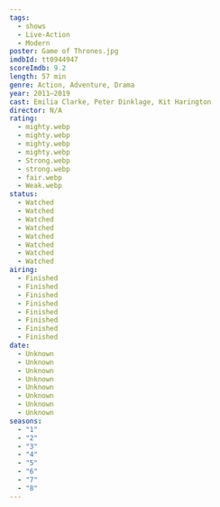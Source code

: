```yaml
---
tags:
  - shows
  - Live-Action
  - Modern
poster: Game of Thrones.jpg
imdbId: tt0944947
scoreImdb: 9.2
length: 57 min
genre: Action, Adventure, Drama
year: 2011–2019
cast: Emilia Clarke, Peter Dinklage, Kit Harington
director: N/A
rating:
  - mighty.webp
  - mighty.webp
  - mighty.webp
  - mighty.webp
  - Strong.webp
  - strong.webp
  - fair.webp
  - Weak.webp
status:
  - Watched
  - Watched
  - Watched
  - Watched
  - Watched
  - Watched
  - Watched
  - Watched
airing:
  - Finished
  - Finished
  - Finished
  - Finished
  - Finished
  - Finished
  - Finished
  - Finished
date:
  - Unknown
  - Unknown
  - Unknown
  - Unknown
  - Unknown
  - Unknown
  - Unknown
  - Unknown
seasons:
  - "1"
  - "2"
  - "3"
  - "4"
  - "5"
  - "6"
  - "7"
  - "8"
---
```

